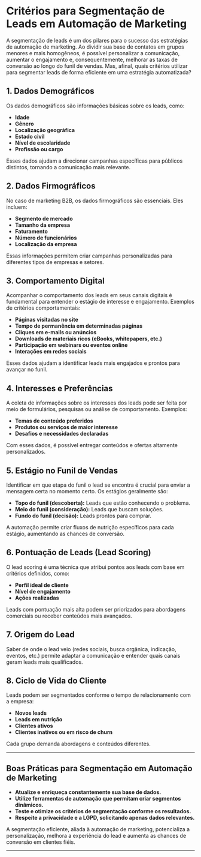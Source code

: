 
# Critérios para Segmentação de Leads em Automação de Marketing

A segmentação de leads é um dos pilares para o sucesso das estratégias de automação de marketing. Ao dividir sua base de contatos em grupos menores e mais homogêneos, é possível personalizar a comunicação, aumentar o engajamento e, consequentemente, melhorar as taxas de conversão ao longo do funil de vendas. Mas, afinal, quais critérios utilizar para segmentar leads de forma eficiente em uma estratégia automatizada?

## 1. **Dados Demográficos**

Os dados demográficos são informações básicas sobre os leads, como:

- **Idade**
- **Gênero**
- **Localização geográfica**
- **Estado civil**
- **Nível de escolaridade**
- **Profissão ou cargo**

Esses dados ajudam a direcionar campanhas específicas para públicos distintos, tornando a comunicação mais relevante.

## 2. **Dados Firmográficos**

No caso de marketing B2B, os dados firmográficos são essenciais. Eles incluem:

- **Segmento de mercado**
- **Tamanho da empresa**
- **Faturamento**
- **Número de funcionários**
- **Localização da empresa**

Essas informações permitem criar campanhas personalizadas para diferentes tipos de empresas e setores.

## 3. **Comportamento Digital**

Acompanhar o comportamento dos leads em seus canais digitais é fundamental para entender o estágio de interesse e engajamento. Exemplos de critérios comportamentais:

- **Páginas visitadas no site**
- **Tempo de permanência em determinadas páginas**
- **Cliques em e-mails ou anúncios**
- **Downloads de materiais ricos (eBooks, whitepapers, etc.)**
- **Participação em webinars ou eventos online**
- **Interações em redes sociais**

Esses dados ajudam a identificar leads mais engajados e prontos para avançar no funil.

## 4. **Interesses e Preferências**

A coleta de informações sobre os interesses dos leads pode ser feita por meio de formulários, pesquisas ou análise de comportamento. Exemplos:

- **Temas de conteúdo preferidos**
- **Produtos ou serviços de maior interesse**
- **Desafios e necessidades declaradas**

Com esses dados, é possível entregar conteúdos e ofertas altamente personalizados.

## 5. **Estágio no Funil de Vendas**

Identificar em que etapa do funil o lead se encontra é crucial para enviar a mensagem certa no momento certo. Os estágios geralmente são:

- **Topo do funil (descoberta):** Leads que estão conhecendo o problema.
- **Meio do funil (consideração):** Leads que buscam soluções.
- **Fundo do funil (decisão):** Leads prontos para comprar.

A automação permite criar fluxos de nutrição específicos para cada estágio, aumentando as chances de conversão.

## 6. **Pontuação de Leads (Lead Scoring)**

O lead scoring é uma técnica que atribui pontos aos leads com base em critérios definidos, como:

- **Perfil ideal de cliente**
- **Nível de engajamento**
- **Ações realizadas**

Leads com pontuação mais alta podem ser priorizados para abordagens comerciais ou receber conteúdos mais avançados.

## 7. **Origem do Lead**

Saber de onde o lead veio (redes sociais, busca orgânica, indicação, eventos, etc.) permite adaptar a comunicação e entender quais canais geram leads mais qualificados.

## 8. **Ciclo de Vida do Cliente**

Leads podem ser segmentados conforme o tempo de relacionamento com a empresa:

- **Novos leads**
- **Leads em nutrição**
- **Clientes ativos**
- **Clientes inativos ou em risco de churn**

Cada grupo demanda abordagens e conteúdos diferentes.

---

## **Boas Práticas para Segmentação em Automação de Marketing**

- **Atualize e enriqueça constantemente sua base de dados.**
- **Utilize ferramentas de automação que permitam criar segmentos dinâmicos.**
- **Teste e otimize os critérios de segmentação conforme os resultados.**
- **Respeite a privacidade e a LGPD, solicitando apenas dados relevantes.**

A segmentação eficiente, aliada à automação de marketing, potencializa a personalização, melhora a experiência do lead e aumenta as chances de conversão em clientes fiéis.

---
```